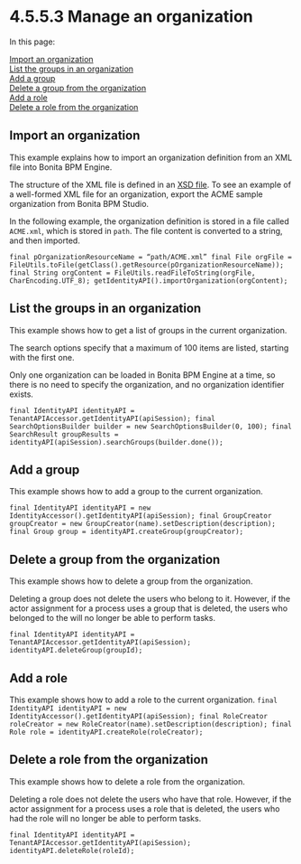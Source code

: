 # 4.5.5.3 Manage an organization

In this page:



[Import an organization](#org)  
[List the groups in an organization](#list_groups)  
[Add a group](#add_group)  
[Delete a group from the organization](#delete_group)  
[Add a role](#add_role)  
[Delete a role from the organization](#delete_role)


## Import an organization


This example explains how to import an organization definition from an XML file into Bonita BPM Engine. 


The structure of the XML file is defined in an [XSD file](/organization-overview.md#XMLSchema). 
To see an example of a well-formed XML file for an organization, export the ACME sample organization from Bonita BPM Studio.


In the following example, the organization definition is stored in a file called `ACME.xml`, which is stored in `path`. The file content is converted to a string, and then imported.

`
final pOrganizationResourceName = “path/ACME.xml”
final File orgFile = FileUtils.toFile(getClass().getResource(pOrganizationResourceName));
final String orgContent = FileUtils.readFileToString(orgFile, CharEncoding.UTF_8);
getIdentityAPI().importOrganization(orgContent);
`


## List the groups in an organization


This example shows how to get a list of groups in the current organization.


The search options specify that a maximum of 100 items are listed, starting with the first one.


Only one organization can be loaded in Bonita BPM Engine at a time, so there is no need to specify the organization, and no organization identifier exists.

`
final IdentityAPI identityAPI = TenantAPIAccessor.getIdentityAPI(apiSession);
final SearchOptionsBuilder builder = new SearchOptionsBuilder(0, 100);
final SearchResult groupResults = identityAPI(apiSession).searchGroups(builder.done());
`


## Add a group


This example shows how to add a group to the current organization.

`
final IdentityAPI identityAPI = new IdentityAccessor().getIdentityAPI(apiSession);
final GroupCreator groupCreator = new GroupCreator(name).setDescription(description);
final Group group = identityAPI.createGroup(groupCreator);
`



## Delete a group from the organization


This example shows how to delete a group from the organization. 


Deleting a group does not delete the users who belong to it. 
However, if the actor assignment for a process uses a group that is deleted, the users who belonged to the will no longer be able to perform tasks.

`
final IdentityAPI identityAPI = TenantAPIAccessor.getIdentityAPI(apiSession);
identityAPI.deleteGroup(groupId);
`


## Add a role


This example shows how to add a role to the current organization.
`
final IdentityAPI identityAPI = new IdentityAccessor().getIdentityAPI(apiSession);
final RoleCreator roleCreator = new RoleCreator(name).setDescription(description);
final Role role = identityAPI.createRole(roleCreator);
`


## Delete a role from the organization


This example shows how to delete a role from the organization. 


Deleting a role does not delete the users who have that role. 
However, if the actor assignment for a process uses a role that is deleted, the users who had the role will no longer be able to perform tasks.

`
final IdentityAPI identityAPI = TenantAPIAccessor.getIdentityAPI(apiSession);
identityAPI.deleteRole(roleId);
`